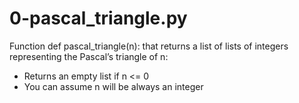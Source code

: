 # 0-pascal_triangle.py
Function def pascal_triangle(n): that returns a list of lists of integers representing the Pascal’s triangle of n:
- Returns an empty list if n <= 0
- You can assume n will be always an integer
